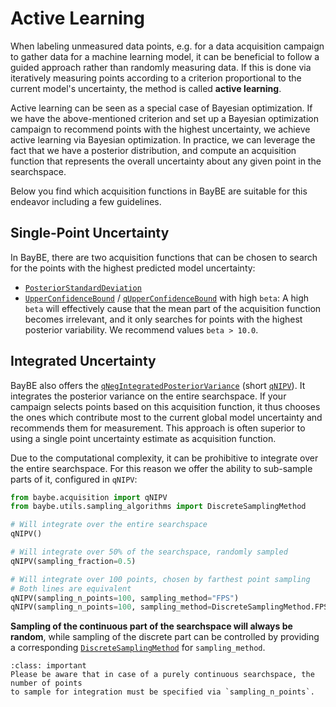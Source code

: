 # Active Learning
When labeling unmeasured data points, e.g. for a data acquisition campaign to gather 
data for a machine learning model, it can be beneficial to follow a guided approach 
rather than randomly measuring data. If this is done via iteratively measuring points 
according to a criterion proportional to the current model's uncertainty, the 
method is called **active learning**.

Active learning can be seen as a special case of Bayesian optimization. If we have the 
above-mentioned criterion and set up a Bayesian optimization campaign to recommend 
points with the highest uncertainty, we achieve active learning via Bayesian 
optimization. In practice, we can leverage the fact that we have a posterior 
distribution, and compute an acquisition function that represents the overall 
uncertainty about any given point in the searchspace.

Below you find which acquisition functions in BayBE are suitable for this endeavor 
including a few guidelines.

## Single-Point Uncertainty
In BayBE, there are two acquisition functions that can be chosen to search for the 
points with the highest predicted model uncertainty:
- [`PosteriorStandardDeviation`](baybe.acquisition.acqfs.PosteriorStandardDeviation)
- [`UpperConfidenceBound`](baybe.acquisition.acqfs.UpperConfidenceBound) / 
  [`qUpperConfidenceBound`](baybe.acquisition.acqfs.qUpperConfidenceBound) with high 
  `beta`: A high `beta` will effectively cause that the mean part of the acquisition 
  function becomes irrelevant, and it only searches for points with the highest 
  posterior variability. We recommend values `beta > 10.0`.

## Integrated Uncertainty
BayBE also offers the 
[`qNegIntegratedPosteriorVariance`](baybe.acquisition.acqfs.qNegIntegratedPosteriorVariance) 
(short [`qNIPV`](baybe.acquisition.acqfs.qNegIntegratedPosteriorVariance)). It integrates 
the posterior variance on the entire searchspace. If your campaign selects points based 
on this acquisition function, it thus chooses the ones which contribute most to the 
current global model uncertainty and recommends them for measurement. This approach is 
often superior to using a single point uncertainty estimate as acquisition function.

Due to the computational complexity, it can be prohibitive to integrate over the entire 
searchspace. For this reason we offer the ability to sub-sample parts of it, configured 
in `qNIPV`:

```python
from baybe.acquisition import qNIPV
from baybe.utils.sampling_algorithms import DiscreteSamplingMethod

# Will integrate over the entire searchspace
qNIPV()

# Will integrate over 50% of the searchspace, randomly sampled
qNIPV(sampling_fraction=0.5)

# Will integrate over 100 points, chosen by farthest point sampling
# Both lines are equivalent
qNIPV(sampling_n_points=100, sampling_method="FPS")
qNIPV(sampling_n_points=100, sampling_method=DiscreteSamplingMethod.FPS)
```

**Sampling of the continuous part of the searchspace will always be random**, while 
sampling of the discrete part can be controlled by providing a corresponding 
[`DiscreteSamplingMethod`](baybe.utils.sampling_algorithms.DiscreteSamplingMethod) for 
`sampling_method`.

```{admonition} Purely Continuous SearchSpaces
:class: important
Please be aware that in case of a purely continuous searchspace, the number of points 
to sample for integration must be specified via `sampling_n_points`.
```